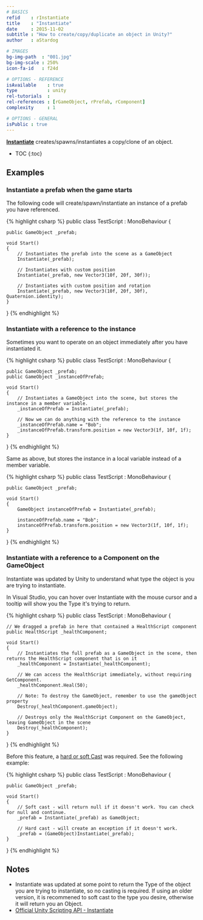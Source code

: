 ```yaml
---
# BASICS
refid    : rInstantiate
title    : "Instantiate"
date     : 2015-11-02
subtitle : "How to create/copy/duplicate an object in Unity?"
author   : aStardog

# IMAGES
bg-img-path  : "001.jpg"
bg-img-scale : 250%
icon-fa-id   : f24d

# OPTIONS - REFERENCE
isAvailable    : true
type           : unity
rel-tutorials  : 
rel-references : [rGameObject, rPrefab, rComponent]
complexity     : 1

# OPTIONS - GENERAL
isPublic : true
---
```

**<a href="https://docs.unity3d.com/ScriptReference/Object.Instantiate.html" class="external">Instantiate</a>** creates/spawns/instantiates a copy/clone of an object.

* TOC
{:toc}

## Examples

### Instantiate a prefab when the game starts

The following code will create/spawn/instantiate an instance of a prefab you have referenced.

{% highlight csharp %}
public class TestScript : MonoBehaviour {

	public GameObject _prefab;

	void Start()
	{
		// Instantiates the prefab into the scene as a GameObject
		Instantiate(_prefab);
		
		// Instantiates with custom position
		Instantiate(_prefab, new Vector3(10f, 20f, 30f));
		
		// Instantiates with custom position and rotation
		Instantiate(_prefab, new Vector3(10f, 20f, 30f), Quaternion.identity);
	}

}
{% endhighlight %}

### Instantiate with a reference to the instance

Sometimes you want to operate on an object immediately after you have instantiated it.

{% highlight csharp %}
public class TestScript : MonoBehaviour {

	public GameObject _prefab;
	public GameObject _instanceOfPrefab;

	void Start()
	{
		// Instantiates a GameObject into the scene, but stores the instance in a member variable.
		_instanceOfPrefab = Instantiate(_prefab);
		
		// Now we can do anything with the reference to the instance
		_instanceOfPrefab.name = "Bob";
		_instanceOfPrefab.transform.position = new Vector3(1f, 10f, 1f);
	}

}
{% endhighlight %}

Same as above, but stores the instance in a local variable instead of a member variable.

{% highlight csharp %}
public class TestScript : MonoBehaviour {

	public GameObject _prefab;

	void Start()
	{
		GameObject instanceOfPrefab = Instantiate(_prefab);
		
		instanceOfPrefab.name = "Bob";
		instanceOfPrefab.transform.position = new Vector3(1f, 10f, 1f);
	}

}
{% endhighlight %}

### Instantiate with a reference to a Component on the GameObject

Instantiate was updated by Unity to understand what type the object is you are trying to instantiate.

In Visual Studio, you can hover over Instantiate with the mouse cursor and a tooltip will show you the Type it's trying to return.

{% highlight csharp %}
public class TestScript : MonoBehaviour {

	// We dragged a prefab in here that contained a HealthScript component
	public HealthScript _healthComponent;

	void Start()
	{
		// Instantiates the full prefab as a GameObject in the scene, then returns the HealthScript component that is on it
		_healthComponent = Instantiate(_healthComponent);
		
		// We can access the HealthScript immediately, without requiring GetComponent.
		_healthComponent.Heal(50);
		
		// Note: To destroy the GameObject, remember to use the gameObject property
		Destroy(_healthComponent.gameObject);
		
		// Destroys only the HealthScript Component on the GameObject, leaving GameObject in the scene
		Destroy(_healthComponent);
	}

}
{% endhighlight %}

Before this feature, a [hard or soft Cast](https://stackoverflow.com/questions/2483/casting-newtype-vs-object-as-newtype) was required. See the following example:

{% highlight csharp %}
public class TestScript : MonoBehaviour {

	public GameObject _prefab;

	void Start()
	{
		// Soft cast - will return null if it doesn't work. You can check for null and continue.
		_prefab = Instantiate(_prefab) as GameObject;
		
		// Hard cast - will create an exception if it doesn't work.
		_prefab = (GameObject)Instantiate(_prefab);
	}

}
{% endhighlight %}

## Notes

* Instantiate was updated at some point to return the Type of the object you are trying to instantiate, so no casting is required. If using an older version, it is recommened to soft cast to the type you desire, otherwise it will return you an Object.
* <a href="https://docs.unity3d.com/ScriptReference/Object.Instantiate.html" class="external">Official Unity Scripting API - Instantiate</a>